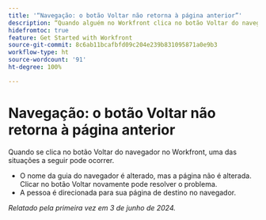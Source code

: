```yaml
---
title: '“Navegação: o botão Voltar não retorna à página anterior”'
description: “Quando alguém no Workfront clica no botão Voltar do navegador, o comando não funciona conforme o esperado.”
hidefromtoc: true
feature: Get Started with Workfront
source-git-commit: 8c6ab11bcafbfd09c204e239b831095871a0e9b3
workflow-type: ht
source-wordcount: '91'
ht-degree: 100%

---
```



# Navegação: o botão Voltar não retorna à página anterior

Quando se clica no botão Voltar do navegador no Workfront, uma das situações a seguir pode ocorrer.

* O nome da guia do navegador é alterado, mas a página não é alterada. Clicar no botão Voltar novamente pode resolver o problema.
* A pessoa é direcionada para sua página de destino no navegador.

_Relatado pela primeira vez em 3 de junho de 2024._
